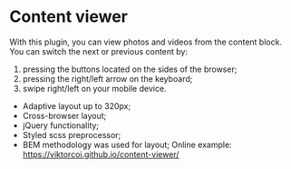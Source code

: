 # Content viewer
With this plugin, you can view photos and videos from the content block. 
<br/>
You can switch the next or previous content by:
1) pressing the buttons located on the sides of the browser;
2) pressing the right/left arrow on the keyboard;
3) swipe right/left on your mobile device.

- Adaptive layout up to 320px;
- Cross-browser layout;
- jQuery functionality;
- Styled scss preprocessor;
- BEM methodology was used for layout;
Online example: https://viktorcoi.github.io/content-viewer/
